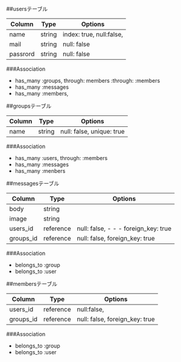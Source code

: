 ##usersテーブル

|Column|Type|Options|
|------|----|-------|
|name|string|index: true, null:false, |  |nique: true|
|mail|string|null: false|
|passrord|string|null: false|

###Association
- has_many :groups, through: members :through: :members
- has_many :messages
- has_many :members,

##groupsテーブル

|Column|Type|Options|
|------|----|-------|
|name|string|null: false, unique: true

###Association
- has_many :users, through: :members
- has_many :messages
- has_many :menbers 


##messagesテーブル

|Column|Type|Options|
|------|----|-------|
|body|string|
|image|string|
|users_id|reference|null: false, - - - foreign_key: true 
|groups_id|reference|null: false, foreign_key: true

###Association
- belongs_to :group
- belongs_to :user


##membersテーブル

|Column|Type|Options|
|------|----|-------|
|users_id|reference|null:false, |foreign_key: true|
|groups_id|reference|null: false, foreign_key: true|

###Association
- belongs_to :group
- belongs_to :user